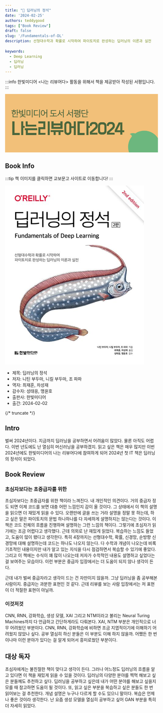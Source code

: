 ```yaml
---
title: "📖 딥러닝의 정석"
date: '2024-02-25'
authors: teddygood
tags: ["Book Review"]
draft: false
slug: '/Fundamentals-of-DL'
description: 선형대수학과 확률로 시작하여 파이토치로 완성하는 딥러닝의 이론과 실전

keywords:
  - Deep Learning
  - 딥러닝
  - 딥러닝
---
```


:::info
한빛미디어 \<나는 리뷰어다\> 활동을 위해서 책을 제공받아 작성된 서평입니다.
:::

![나는 리뷰어다 2024](../assets/I-am-reviewer-2024.jpg)

## Book Info

:::tip
책 이미지를 클릭하면 교보문고 사이트로 이동합니다!
:::

[![책](../assets/review/Fundamentals-of-DL.jpg)](https://product.kyobobook.co.kr/detail/S000212175486)

- 제목: 딥러닝의 정석
- 저자: 니틴 부두마, 니킬 부두마, 조 파파
- 역자: 최재훈, 차성재 
- 감수자: 성태응, 맹윤호
- 출판사: 한빛미디어
- 출간: 2024-02-02

{/* truncate */}

## Intro

벌써 2024년이다. 지금까지 딥러닝을 공부하면서 어려움이 많았다. 물론 아직도 어렵다. 이번 년도에도 난 열심히 머신러닝을 공부하겠지. 읽고 싶은 책은 매우 많지만 이번 2024년에도 한빛미디어의 나는 리뷰어다에 참여하게 되어 2024년 첫 IT 책은 딥러닝의 정석이 되었다. 

## Book Review

### 초심자보다는 초중급자를 위한

초심자보다는 초중급자를 위한 책이라 느껴진다. 내 개인적인 의견이다. 거의 중급자 정도 되면 이제 코드를 보면 대충 어떤 느낌인지 감이 올 것이다. 그 상태에서 이 책의 설명을 읽으면 더 재밌게 읽을 수 있다. 오랜만에 글을 쓰는 거라 설명을 정말 못 하는데, 하고 싶은 말은 파이토치의 문법 하나하나를 다 자세하게 설명하지는 않는다는 것이다. 이 책은 코드 전체의 흐름을 진행하며 설명하는 그런 느낌의 책이다. 그렇기에 초심자가 읽기에는 조금 어렵다고 생각했다. 근데 의외로 난 재밌게 읽었다. 복습하는 느낌도 들었고, 도움이 많이 됐다고 생각한다. 특히 4장까지는 선형대수학, 확률, 신경망, 순방향 신경망에 대해 설명하는데 코드는 하나도 나오지 않는다. 다 수학과 개념이 나오는데 비록 기초적인 내용이지만 내가 알고 있는 지식을 다시 점검하면서 복습할 수 있기에 좋았다. 그리고 이 책에는 수식이 꽤 많이 나오는데 저자가 수학적인 내용도 설명하고 싶었다는 걸 보여주는 모습이다. 이런 부분은 중급자 입장에서는 더 도움이 되지 않나 생각이 든다.

근데 내가 벌써 중급자라고 생각이 드는 건 자만이지 않을까. 그냥 딥러닝을 좀 공부해본 사람이지. 중급자는 과분한 표현인 것 같다. 근데 리뷰를 보는 사람 입장에서는 저 표현이 더 적절한 표현이 아닐까.

### 이것저것

CNN, RNN, 강화학습, 생성 모델, XAI 그리고 NTM이라고 불리는 Neural Turing Machines까지 다 언급하고 간단하게라도 다뤄본다. XAI, NTM 부분은 개인적으로 너무 어려웠던 부분이다. CNN, RNN, 강화학습에 비하면 조금 지엽적이기에 이해하기 어려웠지 않았나 싶다. 공부 열심히 하신 분들은 이 부분도 이해 하지 않을까. 어쨌든 한 번이나마 이런 분야가 있다는 걸 알게 되어서 흥미로웠던 부분이다.

## 대상 독자

초심자에게는 불친절한 책이 맞다고 생각이 든다. 그러나 어느정도 딥러닝의 흐름을 알고 있다면 이 책을 재밌게 읽을 수 있을 것이다. 딥러닝의 다양한 분야를 찍먹 해보고 싶은 분들께도 추천하고 싶다. 딥러닝을 공부하고 싶은데 내가 어떤 분야를 해보고 싶을지 모를 때 참고하면 도움이 될 것이다. 또, 읽고 싶은 부분을 복습하고 싶은 분들도 한 번 읽어보는 걸 추천한다. 개념 설명은 누구나 다르게 할 수도 있으니 말이다. 복습은 언제나 좋은 것이라 생각한다. 난 요즘 생성 모델을 열심히 공부하고 싶어 GAN 부분을 특히 더 자세히 읽었다. 